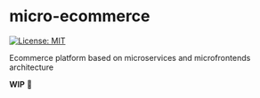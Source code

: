 # micro-ecommerce
[![License: MIT](https://img.shields.io/badge/License-MIT-yellow.svg)](https://opensource.org/licenses/MIT)

Ecommerce platform based on microservices and microfrontends architecture

**WIP** 🚧
